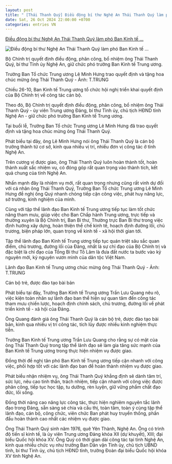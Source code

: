 ```yaml
---
layout: post
title: " [Thái Thanh Quý] Điều động bí thư Nghệ An Thái Thanh Quý làm phó Ban Kinh tế ..."
date: Sat, 26 Oct 2024 22:00:00 +0700
categories: entries VN
---
```

[Điều động bí thư Nghệ An Thái Thanh Quý làm phó Ban Kinh tế ...](https://tuoitre.vn/dieu-dong-bi-thu-nghe-an-thai-thanh-quy-lam-pho-ban-kinh-te-trung-uong-20241026164647847.htm)

![Điều động bí thư Nghệ An Thái Thanh Quý làm phó Ban Kinh tế ...](https://cdn1.tuoitre.vn/thumb_w/1200/471584752817336320/2024/10/26/a4-1729935451722200707380-387-297-1071-1604-crop-1729935486848472114705.jpg)

Bộ Chính trị quyết định điều động, phân công, bổ nhiệm ông Thái Thanh Quý, bí thư Tỉnh ủy Nghệ An, giữ chức phó trưởng Ban Kinh tế Trung ương.

Trưởng Ban Tổ chức Trung ương Lê Minh Hưng trao quyết định và tặng hoa chúc mừng ông Thái Thanh Quý - Ảnh: T.TRUNG

Chiều 26-10, Ban Kinh tế Trung ương tổ chức hội nghị triển khai quyết định của Bộ Chính trị về công tác cán bộ.

Theo đó, Bộ Chính trị quyết định điều động, phân công, bổ nhiệm ông Thái Thanh Quý - ủy viên Trung ương Đảng, bí thư Tỉnh ủy, chủ tịch HĐND tỉnh Nghệ An - giữ chức phó trưởng Ban Kinh tế Trung ương.

Tại buổi lễ, Trưởng Ban Tổ chức Trung ương Lê Minh Hưng đã trao quyết định và tặng hoa chúc mừng ông Thái Thanh Quý.

Phát biểu tại đây, ông Lê Minh Hưng nói ông Thái Thanh Quý là cán bộ trưởng thành từ cơ sở, kinh qua nhiều vị trí, nhiều đơn vị công tác ở tỉnh Nghệ An.

Trên cương vị được giao, ông Thái Thanh Quý luôn hoàn thành tốt, hoàn thành xuất sắc nhiệm vụ, có đóng góp rất quan trọng vào thành tích, kết quả chung của tỉnh Nghệ An.

Nhấn mạnh đây là nhiệm vụ mới, rất quan trọng nhưng cũng rất vinh dự đối với cá nhân ông Thái Thanh Quý, Trưởng Ban Tổ chức Trung ương Lê Minh Hưng đề nghị ông Quý nhanh chóng tiếp cận công việc, phát huy năng lực, sở trường, kinh nghiệm của mình.

Cùng với tập thể lãnh đạo Ban Kinh tế Trung ương tiếp tục làm tốt chức năng tham mưu, giúp việc cho Ban Chấp hành Trung ương, trực tiếp và thường xuyên là Bộ Chính trị, Ban Bí thư, Thường trực Ban Bí thư trong việc định hướng xây dựng, hoàn thiện thể chế kinh tế, hoạch định đường lối, chủ trương, biện pháp lớn, quan trọng về kinh tế - xã hội thời gian tới.

Tập thể lãnh đạo Ban Kinh tế Trung ương tiếp tục quán triệt sâu sắc quan điểm, chủ trương, đường lối của Đảng, nhất là sự chỉ đạo của Bộ Chính trị và đặc biệt là chỉ đạo của Tổng Bí thư Tô Lâm là đưa đất nước ta bước vào kỷ nguyên mới, kỷ nguyên vươn mình của dân tộc Việt Nam.

Lãnh đạo Ban Kinh tế Trung ương chúc mừng ông Thái Thanh Quý - Ảnh: T.TRUNG

Cán bộ trẻ, được đào tạo bài bản

Phát biểu tại đây, Trưởng Ban Kinh tế Trung ương Trần Lưu Quang nêu rõ, việc kiện toàn nhân sự lãnh đạo ban thể hiện sự quan tâm đến công tác tham mưu chiến lược, hoạch định chính sách, chủ trương, đường lối về phát triển kinh tế - xã hội của Đảng.

Ông Quang đánh giá ông Thái Thanh Quý là cán bộ trẻ, được đào tạo bài bản, kinh qua nhiều vị trí công tác, tích lũy được nhiều kinh nghiệm thực tiễn.

Trưởng Ban Kinh tế Trung ương Trần Lưu Quang cho rằng sự có mặt của ông Thái Thanh Quý trong tập thể lãnh đạo sẽ làm gia tăng sức mạnh của Ban Kinh tế Trung ương trong thực hiện nhiệm vụ được giao.

Đồng thời đề nghị tân phó Ban Kinh tế Trung ương tiếp cận nhanh với công việc, phối hợp tốt với các lãnh đạo ban để hoàn thành nhiệm vụ được giao.

Phát biểu nhận nhiệm vụ, ông Thái Thanh Quý khẳng định sẽ dành tâm trí, sức lực, nêu cao tinh thần, trách nhiệm, tiếp cận nhanh với công việc được phân công, tiếp tục học tập, tu dưỡng, rèn luyện, giữ vững phẩm chất đạo đức, lối sống.

Đồng thời nâng cao năng lực công tác, thực hiện nghiêm nguyên tắc lãnh đạo trong Đảng, sẵn sàng sẻ chia và cầu thị, toàn tâm, toàn ý cùng tập thể lãnh đạo, cán bộ, công chức, viên chức Ban phát huy truyền thống, phấn đấu hoàn thành cao nhất các nhiệm vụ được giao.

Ông Thái Thanh Quý sinh năm 1976, quê Yên Thành, Nghệ An. Ông có trình độ tiến sĩ kinh tế, là ủy viên Trung ương Đảng khóa XII (dự khuyết), XIII; đại biểu Quốc hội khóa XV. Ông Quý có thời gian dài công tác tại tỉnh Nghệ An, kinh qua nhiều chức vụ như trưởng Ban Dân vận Tỉnh ủy, chủ tịch UBND tỉnh, bí thư Tỉnh ủy, chủ tịch HĐND tỉnh, trưởng Đoàn đại biểu Quốc hội khóa XV tỉnh Nghệ An.

